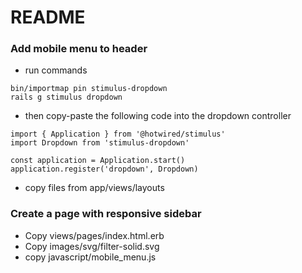 # README

### Add mobile menu to header 

- run commands

```
bin/importmap pin stimulus-dropdown
rails g stimulus dropdown
```

- then copy-paste the following code into the dropdown controller

```
import { Application } from '@hotwired/stimulus'
import Dropdown from 'stimulus-dropdown'

const application = Application.start()
application.register('dropdown', Dropdown)
```

- copy files from app/views/layouts

### Create a page with responsive sidebar

- Copy views/pages/index.html.erb
- Copy images/svg/filter-solid.svg
- copy javascript/mobile_menu.js
